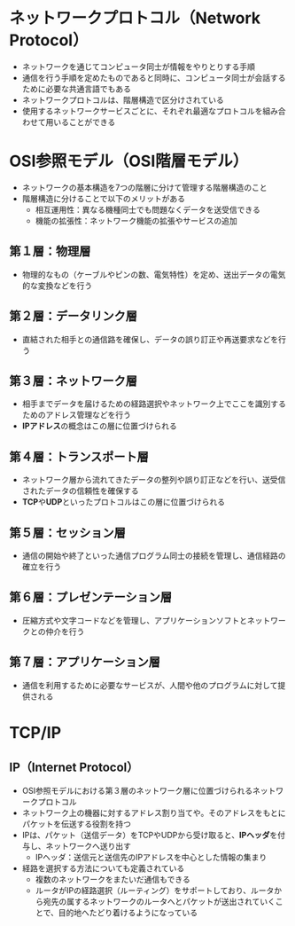 # ネットワークプロトコル（Network Protocol）

- ネットワークを通じてコンピュータ同士が情報をやりとりする手順
- 通信を行う手順を定めたものであると同時に、コンピュータ同士が会話するために必要な共通言語でもある
- ネットワークプロトコルは、階層構造で区分けされている
- 使用するネットワークサービスごとに、それぞれ最適なプロトコルを組み合わせて用いることができる

# OSI参照モデル（OSI階層モデル）

- ネットワークの基本構造を7つの階層に分けて管理する階層構造のこと
- 階層構造に分けることで以下のメリットがある
    - 相互運用性：異なる機種同士でも問題なくデータを送受信できる
    - 機能の拡張性：ネットワーク機能の拡張やサービスの追加

## 第１層：物理層

- 物理的なもの（ケーブルやピンの数、電気特性）を定め、送出データの電気的な変換などを行う

## 第２層：データリンク層

- 直結された相手との通信路を確保し、データの誤り訂正や再送要求などを行う

## 第３層：ネットワーク層

- 相手までデータを届けるための経路選択やネットワーク上でここを識別するためのアドレス管理などを行う
- **IPアドレス**の概念はこの層に位置づけられる

## 第４層：トランスポート層

- ネットワーク層から流れてきたデータの整列や誤り訂正などを行い、送受信されたデータの信頼性を確保する
- **TCP**や**UDP**といったプロトコルはこの層に位置づけられる

## 第５層：セッション層

- 通信の開始や終了といった通信プログラム同士の接続を管理し、通信経路の確立を行う

## 第６層：プレゼンテーション層

- 圧縮方式や文字コードなどを管理し、アプリケーションソフトとネットワークとの仲介を行う

## 第７層：アプリケーション層

- 通信を利用するために必要なサービスが、人間や他のプログラムに対して提供される

# TCP/IP

## IP（Internet Protocol）

- OSI参照モデルにおける第３層のネットワーク層に位置づけられるネットワークプロトコル
- ネットワーク上の機器に対するアドレス割り当てや。そのアドレスをもとにパケットを伝送する役割を持つ
- IPは、パケット（送信データ）をTCPやUDPから受け取ると、**IPヘッダ**を付与し、ネットワークへ送り出す
    - IPヘッダ：送信元と送信先のIPアドレスを中心とした情報の集まり
- 経路を選択する方法についても定義されている
    - 複数のネットワークをまたいだ通信もできる
    - ルータがIPの経路選択（ルーティング）をサポートしており、ルータから宛先の属するネットワークのルータへとパケットが送出されていくことで、目的地へたどり着けるようになっている
